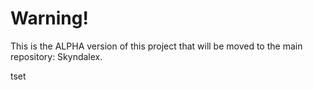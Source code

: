 # Warning!

This is the ALPHA version of this project that will be moved to the main repository: Skyndalex.

tset